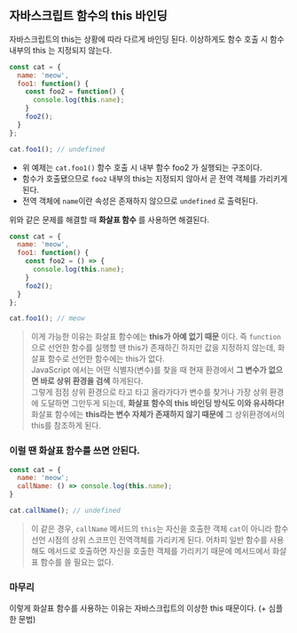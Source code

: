 ## 자바스크립트 함수의 this 바인딩
자바스크립트의 this는 상황에 따라 다르게 바인딩 된다. 이상하게도 함수 호출 시 함수 내부의 this 는 지정되지 않는다.  
```javascript
const cat = {
  name: 'meow',
  foo1: function() {
    const foo2 = function() {
      console.log(this.name);
    }
    foo2();
  }
};

cat.foo1();	// undefined
```
- 위 예제는 ```cat.foo1()``` 함수 호출 시 내부 함수 foo2 가 실행되는 구조이다.
- 함수가 호출됐으므로 ```foo2``` 내부의 this는 지정되지 않아서 곧 전역 객체를 가리키게 된다.
- 전역 객체에 ```name```이란 속성은 존재하지 않으므로 ```undefined``` 로 출력된다.

위와 같은 문제를 해결할 때 __화살표 함수__ 를 사용하면 해결된다.  
```javascript
const cat = {
  name: 'meow',
  foo1: function() {
    const foo2 = () => {
      console.log(this.name);
    }
    foo2();
  }
};

cat.foo1();	// meow
```
> 이게 가능한 이유는 화살표 함수에는 __this가 아예 없기 때문__ 이다. 즉 ```function``` 으로 선언한 함수를 실행할 땐 this가 존재하긴 하지만 값을 지정하지 않는데, 화살표 함수로 선언한 함수에는 this가 없다.  
> JavaScript 에서는 어떤 식별자(변수)를 찾을 때 현재 환경에서 __그 변수가 없으면 바로 상위 환경을 검색__ 하게된다.  
> 그렇게 점점 상위 환경으로 타고 타고 올라가다가 변수를 찾거나 가장 상위 환경에 도달하면 그만두게 되는데, __화살표 함수의 this 바인딩 방식도 이와 유사하다!__  
> 화살표 함수에는 __this라는 변수 자체가 존재하지 않기 때문에__ 그 상위환경에서의 this를 참조하게 된다.  

### 이럴 땐 화살표 함수를 쓰면 안된다.
```javascript
const cat = {
  name: 'meow';
  callName: () => console.log(this.name);
}

cat.callName();	// undefined
```
> 이 같은 경우, ```callName``` 메서드의 ```this```는 자신을 호출한 객체 ```cat```이 아니라 함수 선언 시점의 상위 스코프인 전역객체를 가리키게 된다. 어차피 일반 함수를 사용해도 메서드로 호출하면 자신을 호출한 객체를 가리키기 때문에 메서드에서 화살표 함수를 쓸 필요는 없다.

### 마무리
이렇게 화살표 함수를 사용하는 이유는 자바스크립트의 이상한 this 때문이다. (+ 심플한 문법)






